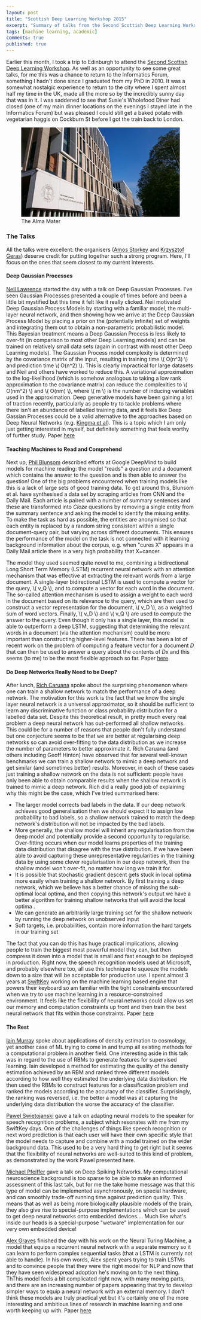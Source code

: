 ```yaml
---
layout: post
title: "Scottish Deep Learning Workshop 2015"
excerpt: "Summary of talks from the Second Scottish Deep Learning Workshop."
tags: [machine learning, academic]
comments: true
published: true
---
```


Earlier this month, I took a trip to Edinburgh to attend the <a
href="http://workshops.inf.ed.ac.uk/deep/deep2015/">Second Scottish
Deep Learning Workshop</a>. As well as an opportunity to see some
great talks, for me this was a chance to return to the Informatics
Forum, something I hadn't done since I graduated from my PhD
in 2010. It was a somewhat nostalgic experience to return to the city
where I spent almost half my time in the UK, made all the more so by
the incredibly sunny day that was in it. I was saddened to see that
Susie's Wholefood Diner had closed (one of my main dinner locations on
the evenings I stayed late in the Informatics Forum) but was pleased I
could still get a baked potato with vegetarian haggis on Cockburn St
before I got the train back to London.

<figure>
<a href="/images/thealmamater.jpg"><img src="/images/thealmamater.jpg"></a>
    <figcaption>The Alma Mater</figcaption>
</figure>

### The Talks

All the talks were excellent: the organisers (<a
href="http://homepages.inf.ed.ac.uk/amos/">Amos Storkey</a> and <a
href="http://homepages.inf.ed.ac.uk/s1060594/">Krzysztof Geras</a>)
deserve credit for putting together such a strong program. Here, I'll
focus on the ones that seem closest to my current interests.

#### Deep Gaussian Processes

<a href="http://inverseprobability.com/">Neil Lawrence</a> started the
day with a talk on Deep Gaussian Processes. I've seen Gaussian
Processes presented a couple of times before and been a little bit
mystified but this time it felt like it really clicked. Neil motivated
Deep Gaussian Process Models by starting with a familiar model, the
multi-layer neural network, and then showing how we arrive at the Deep
Gaussian Process Model by placing a prior on the (potentially
infinite) set of weights and integrating them out to obtain a
non-parametric probabilistic model. This Bayesian treatment means a
Deep Gaussian Process is less likely to over-fit (in comparison to
most other Deep Learning models) and can be trained on relatively
small data sets (again in contrast with most other Deep Learning
models). The Gaussian Process model complexity is determined by the
covariance matrix of the input, resulting in training time \\( O(n^3)
\\) and prediction time \\( O(n^2) \\). This is clearly impractical
for large datasets and Neil and others have worked to reduce this. A
variational approximation to the log-likelihood (which is somehow
analogous to taking a low rank approximation to the covariance matrix)
can reduce the complexities to \\( O(nm^2) \\) and \\( O(nm) \\),
where \\( m \\) is the number of inducing variables used in the
approximation. Deep generative models have been gaining a lot of
traction recently, particularly as people try to tackle problems where
there isn't an abundance of labelled training data, and it feels like
Deep Gassian Processes could be a valid alternative to the approaches
based on Deep Neural Networks (e.g. <a
href="http://papers.nips.cc/paper/5352-semi-supervised-learning-with-deep-generative-models">Kingma
et al</a>). This is a topic which I am only just getting interested in
myself, but definitely something that feels worthy of further study.
Paper <a
href="http://jmlr.org/proceedings/papers/v31/damianou13a.html">here</a>

#### Teaching Machines to Read and Comprehend

Next up, <a href="https://www.cs.ox.ac.uk/people/phil.blunsom/">Phil
Blunsom</a> described efforts at Google DeepMind to build models for
machine reading: the model "reads" a question and a document which
contains the answer to the question and is then able to answer the
question! One of the big problems encountered when training models
like this is a lack of large sets of good training data. To get around
this, Blunsom et al. have synthesised a data set by scraping articles
from CNN and the Daily Mail. Each article is paired with a number of
summary sentences and these are transformed into *Cloze* questions by
removing a single entity from the summary sentence and asking the
model to identify the missing entity. To make the task as hard as
possible, the entities are anonymised so that each entity is replaced
by a random string consistent within a single document-query pair, but
varying across different documents.  This ensures the performance of
the model on the task is not connected with it learning background
information about the corpus, e.g. when "cures X" appears in a Daily
Mail article there is a very high probability that X=cancer.

The model they used seemed quite novel to me, combining a
bidirectional Long Short Term Memory (LSTM) recurrent neural network
with an attention mechanism that was effective at extracting the
relevant words from a large document. A single-layer bidirectional
LSTM is used to compute a vector for the query, \\( v_Q \\), and to
compute a vector for each word in the document. The so-called
attention mechanism is used to assign a weight to each word in the
document based on its relevance to the query, which are then used to
construct a vector representation for the document, \\( v_D \\), as a
weighted sum of word vectors. Finally, \\( v_D \\) and \\( v_Q \\) are
used to compute the answer to the query. Even though it only has a
single layer, this model is able to outperform a deep LSTM, suggesting
that determining the relevant words in a document (via the attention
mechanism) could be more important than constructing higher-level
features. There has been a lot of recent work on the problem of
computing a feature vector for a document *D* that can then be used to
answer a query about the contents of *D*x and this seems (to me) to be
the most flexible approach so far.  Paper <a href="here
http://arxiv.org/abs/1506.03340">here</a>

#### Do Deep Networks Really Need to be Deep?

After lunch, <a href="http://www.cs.cornell.edu/~caruana/">Rich
Caruana</a> spoke about the surprising phenomenon where one can train
a shallow network to match the performance of a deep network. The
motivation for this work is the fact that we know the single layer
neural network is a universal approximator, so it should be sufficient
to learn any discriminative function or class probability distribution
for a labelled data set. Despite this theoretical result, in pretty
much every real problem a deep neural network has out-performed all
shallow networks. This could be for a number of reasons that people
don't fully understand but one conjecture seems to be that we are
better at regularising deep networks so can avoid over-fitting to the
data distribution as we increase the number of parameters to better
approximate it. Rich Caruana (and others including Geoff Hinton) have
observed that for several well-known benchmarks we can train a shallow
network to mimic a deep network and get similar (and sometimes better)
results. Moreover, in each of these cases just training a shallow
network on the data is not sufficient: people have only been able to
obtain comparable results when the shallow network is trained to mimic
a deep network. Rich did a really good job of explaining why this
might be the case, which I've tried summarised here:

*   The larger model corrects bad labels in the data. If our deep
    network achieves good generalisation then we should expect it to
    assign low probability to bad labels, so a shallow network trained
    to match the deep network's distribution will not be impacted by
    the bad labels.
*   More generally, the shallow model will inherit any regularisation
    from the deep model and potentially provide a second opportunity
    to regularise. Over-fitting occurs when our model learns
    properties of the training data distribution that disagree with
    the true distribution. If we have been able to avoid capturing
    these unrepresentative regularities in the training data by using
    some clever regularisation in our deep network, then the shallow
    model won't over-fit, no matter how long we train it for.
*   It is possible that stochastic gradient descent gets stuck in
    local optima more easily when training a shallow network. By first
    training a deep network, which we believe has a better chance of
    missing the sub-optimal local optima, and then copying this
    network's output we have a better algorithm for training shallow
    networks that will avoid the local optima .
*   We can generate an arbitrarily large training set for the shallow
    network by running the deep network on unobserved input
*   Soft targets, i.e. probabilities, contain more information the
    hard targets in our training set

The fact that you can do this has huge practical implications,
allowing people to train the biggest most powerful model they can, but
then compress it down into a model that is small and fast enough to be
deployed in production. Right now, the speech recognition models used
at Microsoft, and probably elsewhere too, all use this technique to
squeeze the models down to a size that will be acceptable for
production use. I spent almost 3 years at <a
href="http://swiftkey.com/">SwiftKey</a> working on the machine
learning based engine that powers their keyboard so am familiar with
the tight constraints encountered when we try to use machine learning
in a resource-constrained environment. It feels like the flexibility
of neural networks could allow us set our memory and computation
constraints up front and then train the best neural network that fits
within those constraints. Paper <a
href="http://papers.nips.cc/paper/5484-do-deep-nets-really-need-to-be-deep">here</a>

#### The Rest

<a href="http://homepages.inf.ed.ac.uk/imurray2/">Iain Murray</a>
spoke about applications of density estimation to cosmology, yet
another case of ML trying to come in and trump all existing methods
for a computational problem in another field. One interesting aside in
this talk was in regard to the use of RBMs to generate features for
supervised learning. Iain developed a method for estimating the
quality of the density estimation achieved by an RBM and ranked three
different models according to how well they estimated the underlying
data distribution. He then used the RBMs to construct features for a
classification problem and ranked the models according to the accuracy
of the classifier. Surprisingly, the ranking was reversed, i.e. the
better a model was at capturing the underlying data distribution the
worse the accuracy of the classifier.

<a href="http://homepages.inf.ed.ac.uk/s1136550/">Pawel
Swietojanski</a> gave a talk on adapting neural models to the speaker
for speech recognition problems, a subject which resonates with me
from my SwiftKey days. One of the challenges of things like speech
recognition or next word prediction is that each user will have their
own specific style that the model needs to capture and combine with a
model trained on the wider background data. This used to be a very
hard thing to get right but it seems that the flexibility of neural
networks are well-suited to this kind of problem, as demonstrated by
the work Pawel presented here.

<a href="https://www.ini.uzh.ch/people/pfeiffer">Michael Pfeiffer</a>
gave a talk on Deep Spiking Networks. My computational neuroscience
background is too sparse to be able to make an informed assessment of
this last talk, but for me the take home message was that this type of
model can be implemented asynchronously, on special hardware, and can
smoothly trade-off running time against prediction quality. This means
that as well as being more biologically plausible models of the brain,
they also give rise to special-purpose implementations which can be
used to get deep neural networks onto embedded devices.... Much like
what's inside our heads is a special-purpose "wetware" implementation
for our very own embedded device!

<a href="http://www.cs.toronto.edu/~graves/">Alex Graves</a> finished
the day with his work on the Neural Turing Machine, a model that
equips a recurrent neural network with a separate memory so it can
learn to perform complex sequential tasks (that a LSTM is currently
not able to handle). In his own words, Alex spent years trying to
train LSTMs and to convince people that they were the right model for
NLP and now that they have seen widespread adoption he's moving on to
the next thing. ThThis model feels a bit complicated right now, with
many moving parts, and there are an increasing number of papers
appearing that try to develop simpler ways to equip a neural network
with an external memory. I don't think these models are truly
practical yet but it's certainly one of the more interesting and
ambitious lines of research in machine learning and one worth keeping
up with. Paper <a href="http://arxiv.org/abs/1410.5401">here</a>
